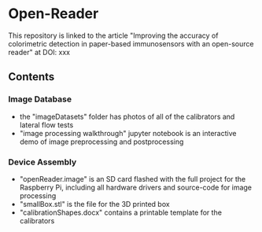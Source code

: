 # Open-Reader
This repository is linked to the article "Improving the accuracy of colorimetric detection in paper-based immunosensors with an open-source reader" at DOI: xxx
## Contents
### Image Database
* the "imageDatasets" folder has photos of all of the calibrators and lateral flow tests
* "image processing walkthrough" jupyter notebook is an interactive demo of image preprocessing and postprocessing
### Device Assembly 
* "openReader.image" is an SD card flashed with the full project for the Raspberry Pi, including all hardware drivers and source-code for image processing
* "smallBox.stl" is the file for the 3D printed box 
* "calibrationShapes.docx" contains a printable template for the calibrators
